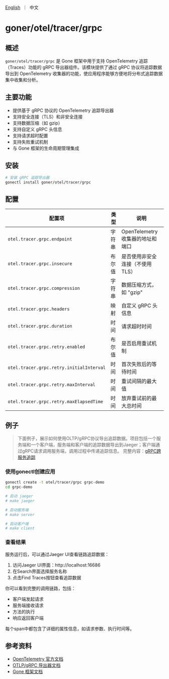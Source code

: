 <p>
    <a href="README.md">English</a>&nbsp ｜&nbsp 中文
</p>

# goner/otel/tracer/grpc

## 概述

`goner/otel/tracer/grpc` 是 Gone 框架中用于支持 OpenTelemetry 追踪（Traces）功能的 gRPC 导出器组件。该模块提供了通过 gRPC 协议将追踪数据导出到 OpenTelemetry 收集器的功能，使应用程序能够方便地将分布式追踪数据集中收集和分析。

## 主要功能

- 提供基于 gRPC 协议的 OpenTelemetry 追踪导出器
- 支持安全连接（TLS）和非安全连接
- 支持数据压缩（如 gzip）
- 支持自定义 gRPC 头信息
- 支持请求超时配置
- 支持失败重试机制
- 与 Gone 框架的生命周期管理集成

## 安装

```bash
# 安装 gRPC 追踪导出器
gonectl install goner/otel/tracer/grpc
```

## 配置

| 配置项 | 类型 | 说明 |
| --- | --- | --- |
| `otel.tracer.grpc.endpoint` | 字符串 | OpenTelemetry 收集器的地址和端口 |
| `otel.tracer.grpc.insecure` | 布尔值 | 是否使用非安全连接（不使用 TLS） |
| `otel.tracer.grpc.compression` | 字符串 | 数据压缩方式，如 "gzip" |
| `otel.tracer.grpc.headers` | 映射 | 自定义 gRPC 头信息 |
| `otel.tracer.grpc.duration` | 时间 | 请求超时时间 |
| `otel.tracer.grpc.retry.enabled` | 布尔值 | 是否启用重试机制 |
| `otel.tracer.grpc.retry.initialInterval` | 时间 | 首次失败后的等待时间 |
| `otel.tracer.grpc.retry.maxInterval` | 时间 | 重试间隔的最大值 |
| `otel.tracer.grpc.retry.maxElapsedTime` | 时间 | 放弃重试前的最大总时间 |

## 例子
> 下面例子，展示如何使用OLTP/gRPC协议导出追踪数据。项目包括一个服务端和一个客户端，服务端和客户端的追踪数据导出到Jaeger；客户端通过gRPC请求调用服务端，调用过程中传递追踪信息。
> 完整内容：[gRPC跨服务追踪](../../../examples/otel/tracer/grpc)

### 使用gonectl创建应用
```bash
gonectl create -t otel/tracer/grpc grpc-demo
cd grpc-demo

# 启动 jaeger
# make jaeger

# 启动服务端
# make server

# 启动客户端
# make client
```

### 查看结果

服务运行后，可以通过Jaeger UI查看链路追踪数据：

1. 访问Jaeger UI界面：http://localhost:16686
2. 在Search界面选择服务名称
3. 点击Find Traces按钮查看追踪数据

你可以看到完整的调用链路，包括：
- 客户端发起请求
- 服务端接收请求
- 方法的执行
- 响应返回客户端

每个span中都包含了详细的属性信息，如请求参数、执行时间等。

## 参考资料

- [OpenTelemetry 官方文档](https://opentelemetry.io/docs/)
- [OTLP/gRPC 导出器文档](https://opentelemetry.io/docs/specs/otlp/#otlpgrpc)
- [Gone 框架文档](https://github.com/gone-io/gone)